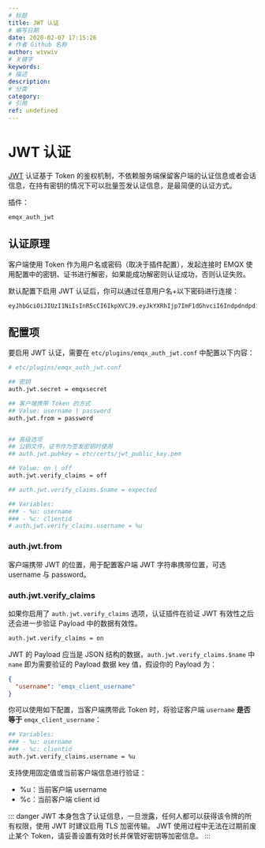```yaml
---
# 标题
title: JWT 认证
# 编写日期
date: 2020-02-07 17:15:26
# 作者 Github 名称
author: wivwiv
# 关键字
keywords:
# 描述
description:
# 分类
category: 
# 引用
ref: undefined
---
```


# JWT 认证

[JWT](https://jwt.io/) 认证基于 Token 的鉴权机制，不依赖服务端保留客户端的认证信息或者会话信息，在持有密钥的情况下可以批量签发认证信息，是最简便的认证方式。

插件：

```bash
emqx_auth_jwt
```

## 认证原理

客户端使用 Token 作为用户名或密码（取决于插件配置），发起连接时 EMQX 使用配置中的密钥、证书进行解密，如果能成功解密则认证成功，否则认证失败。

默认配置下启用 JWT 认证后，你可以通过任意用户名+以下密码进行连接：

```bash
eyJhbGciOiJIUzI1NiIsInR5cCI6IkpXVCJ9.eyJkYXRhIjp7ImF1dGhvciI6IndpdndpdiIsInNpdGUiOiJodHRwczovL3dpdndpdi5jb20ifSwiZXhwIjoxNTgyMjU1MzYwNjQyMDAwMCwiaWF0IjoxNTgyMjU1MzYwfQ.FdyAx2fYahm6h3g47m88ttyINzptzKy_speimyUcma4
```


## 配置项

要启用 JWT 认证，需要在 `etc/plugins/emqx_auth_jwt.conf` 中配置以下内容：

```bash
# etc/plugins/emqx_auth_jwt.conf

## 密钥
auth.jwt.secret = emqxsecret

## 客户端携带 Token 的方式
## Value: username | password
auth.jwt.from = password


## 高级选项
## 公钥文件，证书作为签发密钥时使用
## auth.jwt.pubkey = etc/certs/jwt_public_key.pem

## Value: on | off
auth.jwt.verify_claims = off

## auth.jwt.verify_claims.$name = expected

## Variables:
### - %u: username
### - %c: clientid
# auth.jwt.verify_claims.username = %u
```

### auth.jwt.from

客户端携带 JWT 的位置，用于配置客户端 JWT 字符串携带位置，可选 username 与 password。

### auth.jwt.verify_claims

如果你启用了 `auth.jwt.verify_claims` 选项，认证插件在验证 JWT 有效性之后还会进一步验证 Payload 中的数据有效性。

```bash
auth.jwt.verify_claims = on
```

JWT 的 Payload 应当是 JSON 结构的数据，`auth.jwt.verify_claims.$name` 中 `name` 即为需要验证的 Payload 数据 key 值，假设你的 Payload 为：

```json
{
  "username": "emqx_client_username"
}
```

你可以使用如下配置，当客户端携带此 Token 时，将验证客户端 `username` **是否等于** `emqx_client_username`：

```bash
## Variables:
### - %u: username
### - %c: clientid
auth.jwt.verify_claims.username = %u
```

支持使用固定值或当前客户端信息进行验证：
- %u：当前客户端 username
- %c：当前客户端 client id



::: danger 
JWT 本身包含了认证信息，一旦泄露，任何人都可以获得该令牌的所有权限，使用 JWT 时建议启用 TLS 加密传输。
JWT 使用过程中无法在过期前废止某个 Token，请妥善设置有效时长并保管好密钥等加密信息。
:::